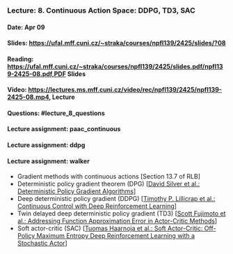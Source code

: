 ### Lecture: 8. Continuous Action Space: DDPG, TD3, SAC
#### Date: Apr 09
#### Slides: https://ufal.mff.cuni.cz/~straka/courses/npfl139/2425/slides/?08
#### Reading: https://ufal.mff.cuni.cz/~straka/courses/npfl139/2425/slides.pdf/npfl139-2425-08.pdf,PDF Slides
#### Video: https://lectures.ms.mff.cuni.cz/video/rec/npfl139/2425/npfl139-2425-08.mp4, Lecture
#### Questions: #lecture_8_questions
#### Lecture assignment: paac_continuous
#### Lecture assignment: ddpg
#### Lecture assignment: walker

- Gradient methods with continuous actions [Section 13.7 of RLB]
- Deterministic policy gradient theorem (DPG) [[David Silver et al.: Deterministic Policy Gradient Algorithms](http://proceedings.mlr.press/v32/silver14.pdf)]
- Deep deterministic policy gradient (DDPG) [[Timothy P. Lillicrap et al.: Continuous Control with Deep Reinforcement Learning](https://arxiv.org/abs/1509.02971)]
- Twin delayed deep deterministic policy gradient (TD3) [[Scott Fujimoto et al.: Addressing Function Approximation Error in Actor-Critic Methods](https://arxiv.org/abs/1802.09477)]
- Soft actor-critic (SAC) [[Tuomas Haarnoja et al.: Soft Actor-Critic: Off-Policy Maximum Entropy Deep Reinforcement Learning with a Stochastic Actor](https://arxiv.org/abs/1801.01290)]
